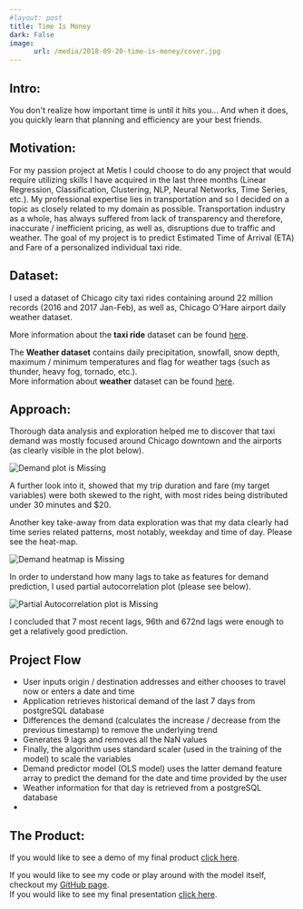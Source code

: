 ```yaml
---
#layout: post
title: Time Is Money
dark: False
image:
      url: /media/2018-09-20-time-is-money/cover.jpg
---
```

## Intro:
You don't realize how important time is until it hits you... And when it does, you quickly learn that planning and efficiency are your best friends.

## Motivation:
For my passion project at Metis I could choose to do any project that would require utilizing skills I have acquired in the last three months (Linear Regression, Classification, Clustering, NLP, Neural Networks, Time Series, etc.).
My professional expertise lies in transportation and so I decided on a topic as closely related to my domain as possible. Transportation industry as a whole, has always suffered from lack of transparency and therefore, inaccurate / inefficient pricing, as well as, disruptions due to traffic and weather.
The goal of my project is to predict Estimated Time of Arrival (ETA) and Fare of a personalized individual taxi ride.

## Dataset:
I used a dataset of Chicago city taxi rides containing around 22 million records (2016 and 2017 Jan-Feb), as well as, Chicago O'Hare airport daily weather dataset.

More information about the **taxi ride** dataset can be found [here](https://digital.cityofchicago.org/index.php/chicago-taxi-data-released/).

The **Weather dataset** contains daily precipitation, snowfall, snow depth, maximum / minimum temperatures and flag for weather tags (such as thunder, heavy fog, tornado, etc.).  
More information about **weather** dataset can be found [here](https://www.ncdc.noaa.gov/).

## Approach:
Thorough data analysis and exploration helped me to discover that taxi demand was mostly focused around Chicago downtown and the airports (as clearly visible in the plot below).  

![Demand plot is  Missing]({{"/assets/images/Chicago_Taxi_Demand_map.png"|https://github.com/mastaus/mastaus.github.io/blob/master/assets/images/Chicago_Taxi_Demand_map.png}})  

A further look into it, showed that my trip duration and fare (my target variables) were both skewed to the right, with most rides being distributed under 30 minutes and $20.

Another key take-away from data exploration was that my data clearly had time series related patterns, most notably, weekday and time of day. Please see the heat-map.

![Demand heatmap is  Missing]({{"/assets/images/Taxi_Demand_Heatmap.png"|https://github.com/mastaus/mastaus.github.io/blob/master/assets/images/Taxi_Demand_Heatmap.png}})

In order to understand how many lags to take as features for demand prediction, I used partial autocorrelation plot (please see below).  

![Partial Autocorrelation plot is  Missing]({{"/assets/images/Partial_Autocorrelation.png"|https://github.com/mastaus/mastaus.github.io/blob/master/assets/images/Partial_Autocorrelation.png}})

I concluded that 7 most recent lags, 96th and 672nd lags were enough to get a relatively good prediction.

## Project Flow
* User inputs origin / destination addresses and either chooses to travel now or enters a date and time
* Application retrieves historical demand of the last 7 days from postgreSQL database
* Differences the demand (calculates the increase / decrease from the previous timestamp) to remove the underlying trend
* Generates 9 lags and removes all the NaN values
* Finally, the algorithm uses standard scaler (used in the training of the model) to scale the variables
* Demand predictor model (OLS model) uses the latter demand feature array to predict the demand for the date and time provided by the user
* Weather information for that day is retrieved from a postgreSQL database
* 






## The Product:
If you would like to see a demo of my final product [click here](https://github.com/mastaus/metis_projects/blob/master/Time_Is_Money/Images/App%20Demo.mov).

If you would like to see my code or play around with the model itself, checkout my [GitHub page](https://github.com/mastaus/metis_projects/tree/master/Time_Is_Money).   
If you would like to see my final presentation [click here](https://docs.google.com/presentation/d/1xriOO8WHoY4NUBwriFRxvHKcMS5Cd_-agxeiourH7Ko/edit#slide=id.g35ed75ccf_0106).  
